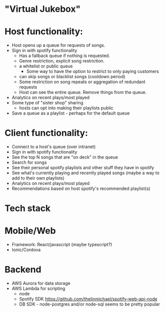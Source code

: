"Virtual Jukebox"
=================


Host functionality:
===================
  + Host opens up a queue for requests of songs.
  + Sign in with spotify functionality
    - Has a fallback queue if nothing is requested.
    - Genre restriction, explicit song restriction.
    - a whitelist or public queue
      - Some way to have the option to restrict to only paying customers
    - can skip songs or blacklist songs (cooldown period)
    - Some restriction on song repeats or aggregation of redundant requests
    - Host can see the entire queue. Remove things from the queue.
  + Analytics on recent plays/most played
  + Some type of "sister shop" sharing
    - hosts can opt into making their playlists public
  + Save a queue as a playlist - perhaps for the default queue

Client functionality:
===================
  + Connect to a host's queue (over intranet)
  + Sign in with spotify functionality
  + See the top N songs that are "on deck" in the queue
  + Search for songs
  + See their personal spotify playlists and other stuff they have in spotify
  + See what's currently playing and recently played songs (maybe a way to add to their own playlists)
  + Analytics on recent plays/most played
  + Recommendations based on host spotify's recommended playlist(s)


Tech stack
==========

Mobile/Web
==========
  + Framework: React/javascript (maybe typescript?)
  + Ionic/Cordova

Backend
=======
  + AWS Aurora for data storage
  + AWS Lambda for scripting
    + node
    + Spotify SDK https://github.com/thelinmichael/spotify-web-api-node
    + DB SDK - node-postgres and/or node-sql seems to be pretty popular
